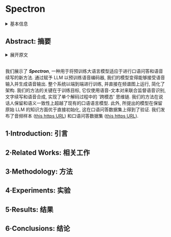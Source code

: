 # Spectron

<details>
<summary>基本信息</summary>

- 标题: "Spoken Question Answering and Speech Continuation Using Spectrogram-Powered LLM"
- 作者:
  - 01 Eliya Nachmani,
  - 02 Alon Levkovitch,
  - 03 Roy Hirsch,
  - 04 Julian Salazar,
  - 05 Chulayuth Asawaroengchai,
  - 06 Soroosh Mariooryad,
  - 07 Ehud Rivlin,
  - 08 RJ Skerry-Ryan,
  - 09 Michelle Tadmor Ramanovich
- 链接:
  - [ArXiv](https://arxiv.org/abs/2305.15255)
  - [Publication](https://openreview.net/forum?id=izrOLJov5y) ICLR 2024 Poster
  - [Github]
  - [Demo](https://michelleramanovich.github.io/spectron/spectron/)
  - [Dataset](https://github.com/google-research-datasets/LLAMA1-Test-Set)
- 文件:
  - [ArXiv](_PDF/2305.15255v4__Spectron__Spoken_Question_Answering_and_Speech_Continuation_Using_Spectrogram-Powered_LLM.pdf)
  - [Publication](_PDF/2305.15255p0__Spectron__ICLR2024.pdf)

</details>

## Abstract: 摘要

<details>
<summary>展开原文</summary>

We present ***Spectron***, a novel approach to adapting pre-trained large language models (LLMs) to perform spoken question answering (QA) and speech continuation.
By endowing the LLM with a pre-trained speech encoder, our model becomes able to take speech inputs and generate speech outputs.
The entire system is trained end-to-end and operates directly on spectrograms, simplifying our architecture.
Key to our approach is a training objective that jointly supervises speech recognition, text continuation, and speech synthesis using only paired speech-text pairs, enabling a 'cross-modal' chain-of-thought within a single decoding pass.
Our method surpasses existing spoken language models in speaker preservation and semantic coherence.
Furthermore, the proposed model improves upon direct initialization in retaining the knowledge of the original LLM as demonstrated through spoken QA datasets.
We release our audio samples ([this https URL](https://michelleramanovich.github.io/spectron/spectron)) and spoken QA dataset ([this https URL](https://github.com/google-research-datasets/LLAMA1-Test-Set)).

</details>
<br>

我们展示了 ***Spectron***, 一种用于将预训练大语言模型适应于进行口语问答和语音续写的新方法.
通过赋予 LLM 以预训练语音编码器, 我们的模型变得能够接受语音输入并生成语音输出.
整个系统以端到端进行训练, 并直接在频谱图上运行, 简化了架构.
我们的方法的关键在于训练目标, 它仅使用语音-文本对来联合监督语音识别, 文字续写和语音合成, 实现了单个解码过程中的 '跨模态' 思维链.
我们的方法在说话人保留和语义一致性上超越了现有的口语语言模型.
此外, 所提出的模型在保留原始 LLM 的知识方面优于直接初始化, 这在口语问答数据集上得到了验证.
我们发布了音频样本 ([this https URL](https://michelleramanovich.github.io/spectron/spectron)) 和口语问答数据集 ([this https URL](https://github.com/google-research-datasets/LLAMA1-Test-Set)).

## 1·Introduction: 引言

## 2·Related Works: 相关工作

## 3·Methodology: 方法

## 4·Experiments: 实验

## 5·Results: 结果

## 6·Conclusions: 结论